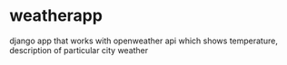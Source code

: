 # weatherapp
django app that works with openweather api
which shows temperature, description of particular city weather
